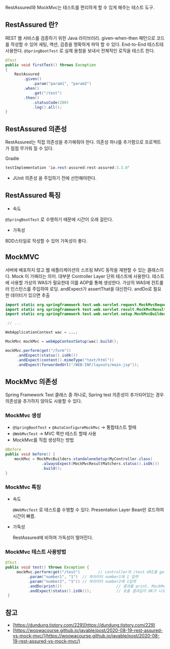 RestAssured와 MockMvc는 테스트를 편리하게 할 수 있게 해주는 테스트 도구.

## RestAssured 란?

REST 웹 서비스를 검증하기 위한 Java 라이브러리. given-when-then 패턴으로 코드를 작성할 수 있어 세팅, 액션, 검증을 명확하게 파악 할 수 있다. End-to-End 테스트테 사용한다. `@SpringBootTest` 로 실제 용청을 보내서 전체적인 로직을 테스트 한다.

```java
@Test
public void firstTest() throws Exception
{
	RestAssured
		.given()
			.param("param1", "param2")
		.when()
			.get("/test")
		.then()
			.statusCode(200)
		    .log().all();
}
```

## RestAssured 의존성

RestAssured는 직접 의존성을 추가해줘야 한다. 의존성 하나를 추가함으로 프로젝트가 점점 무거워 질 수 있다.

Gradle

```java
testImplementation 'io.rest-assured:rest-assured:3.3.0'
```

- JUnit 의존성 을 주입하기 전에 선언해야한다.

## RestAssured 특징

- 속도

`@SpringBootTest` 로 수행하기 때문에 시간이 오래 걸린다.

- 가독성

BDD스타일로 작성할 수 있어 가독성이 좋다.

## MockMVC

서버에 배포하지 않고 웹 에플리케이션의 스프링 MVC 동작을 재현할 수 있는 클래스이다. Mock 이 가짜라는 의미. 대부분 Controller Layer 단위 테스트에 사용한다. 테스트에 사용할 가상의 WAS가 필요한데 이를 AOP를 통해 생성한다. 가상의 WAS에 컨트롤러 인스턴스를 주입하여 로딩. andExpect가 assertThat을 대신한다. andDo로 필요한 데이터가 있으면 추출

```java
import static org.springframework.test.web.servlet.request.MockMvcRequestBuilders.*;
import static org.springframework.test.web.servlet.result.MockMvcResultMatchers.*;
import static org.springframework.test.web.servlet.setup.MockMvcBuilders.*;

 // ...

WebApplicationContext wac = ...;

MockMvc mockMvc = webAppContextSetup(wac).build();

mockMvc.perform(get("/form"))
     .andExpect(status().isOk())
     .andExpect(content().mimeType("text/html"))
     .andExpect(forwardedUrl("/WEB-INF/layouts/main.jsp"));
```

## MockMvc 의존성

Spring Framework Test 클래스 중 하나로, Spring test 의존성이 추가되어있는 경우 의존성을 추가하지 않아도 사용할 수 있다.

### MockMvc 생성

- `@SpringBootTest` + `@AutoConfigureMockMvc` → 통합테스트 할때
- `@WebMvcTest` → MVC 쪽만 테스트 할때 사용
- MockMvc를 직접 생성하는 방법

```java
@Before
public void before() {
  	mockMvc = MockMvcBuilders.standaloneSetup(MyController.class)
          	    .alwaysExpect(MockMvcResultMatchers.status().isOk())
           	    .build();
}
```

### MockMvc 특징

- 속도

  `@WebMvcTest` 로 테스트를 수행할 수 있다. Presentation Layer Bean만 로드하여 시간이 빠름.

- 가독성

  RestAssured에 비하여 가독성이 떨어진다.

### MockMvc 테스트 사용방법

```java
@Test
public void test() throws Exception {
     mockMvc.perform(get("/test")        // controller의 /test URI를 get방식으로 호출
          .param("number1", "1")  // 파라미터 number1에 1 입력
          .param("number2", "1")) // 파라미터 number2에 1입력
          .andDo(print())                        // 결과를 print. MockMvcBuilders의 alwaysDo(print())로 대체 가능
          .andExpect(status().isOk());           // 호출 결과값이 OK가 나오면 정상처리
 }
```

## 참고

- [https://dundung.tistory.com/229](https://dundung.tistory.com/229)
- [https://woowacourse.github.io/javable/post/2020-08-19-rest-assured-vs-mock-mvc/](https://woowacourse.github.io/javable/post/2020-08-19-rest-assured-vs-mock-mvc/)